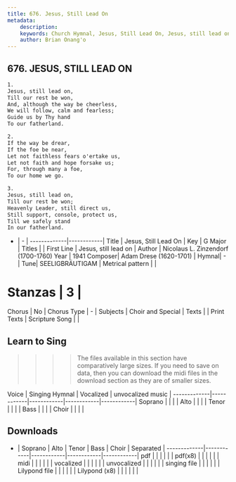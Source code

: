 ```yaml
---
title: 676. Jesus, Still Lead On
metadata:
    description: 
    keywords: Church Hymnal, Jesus, Still Lead On, Jesus, still lead on, 
    author: Brian Onang'o
---
```



## 676. JESUS, STILL LEAD ON

```txt
1.
Jesus, still lead on, 
Till our rest be won, 
And, although the way be cheerless, 
We will follow, calm and fearless; 
Guide us by Thy hand 
To our fatherland. 

2.
If the way be drear, 
If the foe be near, 
Let not faithless fears o'ertake us, 
Let not faith and hope forsake us; 
For, through many a foe, 
To our home we go. 

3.
Jesus, still lead on, 
Till our rest be won; 
Heavenly Leader, still direct us, 
Still support, console, protect us, 
Till we safely stand 
In our fatherland.
```

- |   -  |
-------------|------------|
Title | Jesus, Still Lead On |
Key | G Major |
Titles |  |
First Line | Jesus, still lead on |
Author | Nicolaus L. Zinzendorf (1700-1760)
Year | 1941
Composer| Adam Drese (1620-1701) |
Hymnal|  - |
Tune| SEELIGBRÄUTIGAM |
Metrical pattern | |
# Stanzas | 3 |
Chorus | No |
Chorus Type | - |
Subjects | Choir and Special |
Texts |  |
Print Texts | 
Scripture Song |  |
  
## Learn to Sing

>>>> The files available in this section have comparatively large sizes. If you need to save on data, then you can download the midi files in the download section as they are of smaller sizes.

Voice |  Singing Hymnal | Vocalized | unvocalized music |
-------------|------------|------------|------------|------------|
Soprano | | | |
Alto | | | |
Tenor | | | |
Bass | | | |
Choir | | | |

## Downloads

- |  Soprano | Alto | Tenor | Bass | Choir | Separated |
-------------|------------|------------|------------|------------|
pdf | | | | | |
pdf(x8) | | | | | |
midi | | | | | |
vocalized | | | | | |
unvocalized | | | | | |
singing file | | | | | |
Lilypond file | | | | | |
Lilypond (x8) | | | | | |
  